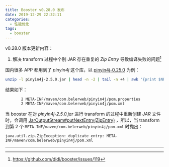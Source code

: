 ```yaml
---
title: Booster v0.28.0 发布
date: 2019-12-29 22:32:11
categories:
  - 性能优化
tags:
  - booster
---
```


v0.28.0 版本更新内容：

1. 解决 transform 过程中个别 JAR 存在重复的 *Zip Entry* 导致编译失败的问题[^1]

  国内很多 APP 都用到了 *pinyin4j* 这个库，以 [pinyin4j-0.25.0](https://repo1.maven.org/maven2/com/belerweb/pinyin4j/2.5.0/pinyin4j-2.5.0.jar) 为例：

  ```bash
  unzip -l pinyin4j-2.5.0.jar | head -n -2 | tail -n +4 | awk '{print $NF}' | sort | uniq -c
  ```

  结果如下：

  ```bash
         2 META-INF/maven/com.belerweb/pinyin4j/pom.properties
         2 META-INF/maven/com.belerweb/pinyin4j/pom.xml
  ```

  当 booster 在对 *pinyin4j-2.5.0.jar* 进行 transform 的过程中重新创建 *JAR* 文件时，会调用 [JarOutputStream#putNextEntry(ZipEntry)](https://docs.oracle.com/javase/8/docs/api/java/util/jar/JarOutputStream.html#putNextEntry-java.util.zip.ZipEntry-) ，所以，当 transform 到第 2 个 `META-INF/maven/com.belerweb/pinyin4j/pom.xml` 时抛出：

  ```
  java.util.zip.ZipException: duplicate entry: META-INF/maven/com.belerweb/pinyin4j/pom.xml
  ```

----

[^1]: https://github.com/didi/booster/issues/119

